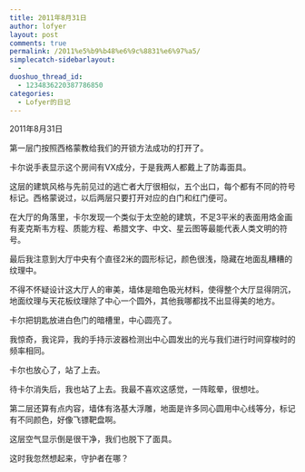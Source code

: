 ```yaml
---
title: 2011年8月31日
author: lofyer
layout: post
comments: true
permalink: /2011%e5%b9%b48%e6%9c%8831%e6%97%a5/
simplecatch-sidebarlayout:
  - 
duoshuo_thread_id:
  - 1234836220387786850
categories:
  - Lofyer的日记
---
```

2011年8月31日

第一层门按照西格蒙教给我们的开锁方法成功的打开了。

卡尔说手表显示这个房间有VX成分，于是我两人都戴上了防毒面具。

这层的建筑风格与先前见过的逃亡者大厅很相似，五个出口，每个都有不同的符号标记。西格蒙说过，以后两层只要打开对应的白门和红门便可。

在大厅的角落里，卡尔发现一个类似于太空舱的建筑，不足3平米的表面用烙金画有麦克斯韦方程、质能方程、希腊文字、中文、星云图等最能代表人类文明的符号。

最后我注意到大厅中央有个直径2米的圆形标记，颜色很浅，隐藏在地面乱糟糟的纹理中。

不得不怀疑设计这大厅人的审美，墙体是暗色吸光材料，使得整个大厅显得阴沉，地面纹理与天花板纹理除了中心一个圆外，其他我哪都找不出显得美的地方。

卡尔把钥匙放进白色门的暗槽里，中心圆亮了。

我惊奇，我诧异，我的手持示波器检测出中心圆发出的光与我们进行时间穿梭时的频率相同。

卡尔也放心了，站了上去。

待卡尔消失后，我也站了上去。我最不喜欢这感觉，一阵眩晕，很想吐。

第二层还算有点内容，墙体有洛基大浮雕，地面是许多同心圆用中心线等分，标记有不同颜色，好像飞镖靶盘啊。

这层空气显示倒是很干净，我们也脱下了面具。

这时我忽然想起来，守护者在哪？